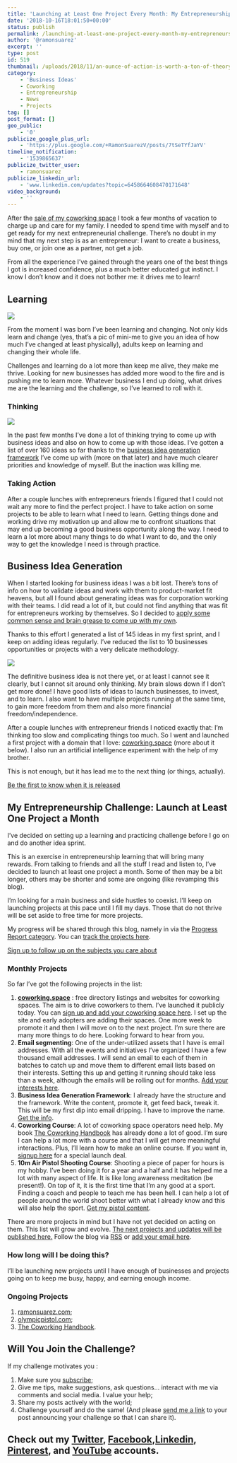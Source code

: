 ```yaml
---
title: 'Launching at Least One Project Every Month: My Entrepreneurship Learning Challenge'
date: '2018-10-16T18:01:50+00:00'
status: publish
permalink: /launching-at-least-one-project-every-month-my-entrepreneurship-learning-challenge
author: '@ramonsuarez'
excerpt: ''
type: post
id: 519
thumbnail: /uploads/2018/11/an-ounce-of-action-is-worth-a-ton-of-theory-rwe-instagram-post.png
category:
    - 'Business Ideas'
    - Coworking
    - Entrepreneurship
    - News
    - Projects
tag: []
post_format: []
geo_public:
    - '0'
publicize_google_plus_url:
    - 'https://plus.google.com/+RamonSuarezV/posts/7tSeTYfJaYV'
timeline_notification:
    - '1539865637'
publicize_twitter_user:
    - ramonsuarez
publicize_linkedin_url:
    - 'www.linkedin.com/updates?topic=6458664608470171648'
video_background:
    - ''
---
```

After the [sale of my coworking space](https://www.coworkinghandbook.com/ive-sold-betacowork-great-coworking-future/) I took a few months of vacation to charge up and care for my family. I needed to spend time with myself and to get ready for my next entrepreneurial challenge. There’s no doubt in my mind that my next step is as an entrepreneur: I want to create a business, buy one, or join one as a partner, not get a job.

From all the experience I’ve gained through the years one of the best things I got is increased confidence, plus a much better educated gut instinct. I know I don’t know and it does not bother me: it drives me to learn!

Learning
--------

![](/uploads/2018/10/mini-ramon.png)

From the moment I was born I’ve been learning and changing. Not only kids learn and change (yes, that’s a pic of mini-me to give you an idea of how much I’ve changed at least physically), adults keep on learning and changing their whole life.

Challenges and learning do a lot more than keep me alive, they make me thrive. Looking for new businesses has added more wood to the fire and is pushing me to learn more. Whatever business I end up doing, what drives me are the learning and the challenge, so I’ve learned to roll with it.

### Thinking

![](/uploads/2018/10/thinking.jpg)

In the past few months I’ve done a lot of thinking trying to come up with business ideas and also on how to come up with those ideas. I’ve gotten a list of over 160 ideas so far thanks to the [business idea generation framework](https://www.bifgmethod.com) I’ve come up with (more on that later) and have much clearer priorities and knowledge of myself. But the inaction was killing me.

### Taking Action

After a couple lunches with entrepreneurs friends I figured that I could not wait any more to find the perfect project. I have to take action on some projects to be able to learn what I need to learn. Getting things done and working drive my motivation up and allow me to confront situations that may end up becoming a good business opportunity along the way. I need to learn a lot more about many things to do what I want to do, and the only way to get the knowledge I need is through practice.

Business Idea Generation
------------------------

When I started looking for business ideas I was a bit lost. There’s tons of info on how to validate ideas and work with them to product-market fit heavens, but all I found about generating ideas was for corporation working with their teams. I did read a lot of it, but could not find anything that was fit for entrepreneurs working by themselves. So I decided to [apply some common sense and brain grease to come up with my own](https://www.bigfmethod.com).

Thanks to this effort I generated a list of 145 ideas in my first sprint, and I keep on adding ideas regularly. I’ve reduced the list to 10 businesses opportunities or projects with a very delicate methodology.

![](/uploads/2018/10/axe.gif)

The definitive business idea is not there yet, or at least I cannot see it clearly, but I cannot sit around only thinking. My brain slows down if I don’t get more done! I have good lists of ideas to launch businesses, to invest, and to learn. I also want to have multiple projects running at the same time, to gain more freedom from them and also more financial freedom/independence.

After a couple lunches with entrepreneur friends I noticed exactly that: I’m thinking too slow and complicating things too much. So I went and launched a first project with a domain that I love: [coworking.space](https://www.coworking.space) (more about it below). I also run an artificial intelligence experiment with the help of my brother.

This is not enough, but it has lead me to the next thing (or things, actually).

[Be the first to know when it is released](https://ramonsuarez.com/do-you-want-to-hear-from-me/)

My Entrepreneurship Challenge: Launch at Least One Project a Month
------------------------------------------------------------------

I’ve decided on setting up a learning and practicing challenge before I go on and do another idea sprint.

This is an exercise in entrepreneurship learning that will bring many rewards. From talking to friends and all the stuff I read and listen to, I’ve decided to launch at least one project a month. Some of then may be a bit longer, others may be shorter and some are ongoing (like revamping this blog).

I’m looking for a main business and side hustles to coexist. I’ll keep on launching projects at this pace until I fill my days. Those that do not thrive will be set aside to free time for more projects.

My progress will be shared through this blog, namely in via the [Progress Report category](https://ramonsuarez.com/category/projects/progress-report/). You can [track the projects here](https://ramonsuarez.com/challenge-projects/).

[Sign up to follow up on the subjects you care about](https://ramonsuarez.com/do-you-want-to-hear-from-me/)

### Monthly Projects

So far I’ve got the following projects in the list:

1. **[coworking.space](https://www.coworking.space)** : free directory listings and websites for coworking spaces. The aim is to drive coworkers to them. I’ve launched it publicly today. You can [sign up and add your coworking space here](https://www.coworking.space/register-admin/). I set up the site and early adopters are adding their spaces. One more week to promote it and then I will move on to the next project. I’m sure there are many more things to do here. Looking forward to hear from you.
2. **Email segmenting**: One of the under-utilized assets that I have is email addresses. With all the events and initiatives I’ve organized I have a few thousand email addresses. I will send an email to each of them in batches to catch up and move them to different email lists based on their interests. Setting this up and getting it running should take less than a week, although the emails will be rolling out for months. [Add your interests here](https://ramonsuarez.com/do-you-want-to-hear-from-me/).
3. **Business Idea Generation Framework**: I already have the structure and the framework. Write the content, promote it, get feed back, tweak it. This will be my first dip into email dripping. I have to improve the name. [Get the info](https://ramonsuarez.com/do-you-want-to-hear-from-me/).
4. **Coworking Course**: A lot of coworking space operators need help. My book [The Coworking Handbook](https://www.coworkinghandbook.com/) has already done a lot of good. I’m sure I can help a lot more with a course and that I will get more meaningful interactions. Plus, I’ll learn how to make an online course. If you want in, [signup here](https://ramonsuarez.com/do-you-want-to-hear-from-me/) for a special launch deal.
5. **10m Air Pistol Shooting Course**: Shooting a piece of paper for hours is my hobby. I’ve been doing it for a year and a half and it has helped me a lot with many aspect of life. It is like long awareness meditation (be present!). On top of it, it is the first time that I’m any good at a sport. Finding a coach and people to teach me has been hell. I can help a lot of people around the world shoot better with what I already know and this will also help the sport. [Get my pistol content](https://ramonsuarez.com/do-you-want-to-hear-from-me/).

There are more projects in mind but I have not yet decided on acting on them. This list will grow and evolve. [The next projects and updates will be published here.](https://ramonsuarez.com/challenge-projects/) Follow the blog via [RSS](https://ramonsuarez.com/feed/) or [add your email here](https://goo.gl/forms/y15ohrxE45xGD4bv1).

### How long will I be doing this?

I’ll be launching new projects until I have enough of businesses and projects going on to keep me busy, happy, and earning enough income.

### Ongoing Projects

1. [ramonsuarez.com](https://ramonsuarez.com);
2. [olympicpistol.com](https://www.olympicpistol.com);
3. [The Coworking Handbook](https://www.coworkinghandbook.com/).

Will You Join the Challenge?
----------------------------

If my challenge motivates you :

1. Make sure you [subscribe](https://ramonsuarez.com/do-you-want-to-hear-from-me/);
2. Give me tips, make suggestions, ask questions… interact with me via comments and social media. I value your help;
3. Share my posts actively with the world;
4. Challenge yourself and do the same! (And please [send me a link](http://ramonsuarez.com/contact/) to your post announcing your challenge so that I can share it).

Check out my [Twitter](https://twitter.com/ramonsuarez), [Facebook](https://www.facebook.com/ramonsuarezdotcom),[Linkedin](https://www.linkedin.com/in/ramonsuarez/), [Pinterest](https://www.pinterest.com/ramonsuarez/), and [YouTube](https://www.youtube.com/ramonsuarezv) accounts.
----------------------------------------------------------------------------------------------------------------------------------------------------------------------------------------------------------------------------------------------------------------------------------------